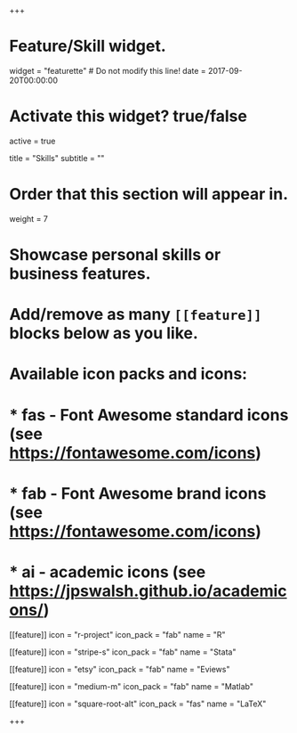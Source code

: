 +++
# Feature/Skill widget.
widget = "featurette"  # Do not modify this line!
date = 2017-09-20T00:00:00

# Activate this widget? true/false
active = true

title = "Skills"
subtitle = ""

# Order that this section will appear in.
weight = 7

# Showcase personal skills or business features.
# 
# Add/remove as many `[[feature]]` blocks below as you like.
# 
# Available icon packs and icons:
# * fas - Font Awesome standard icons (see https://fontawesome.com/icons)
# * fab - Font Awesome brand icons (see https://fontawesome.com/icons)
# * ai - academic icons (see https://jpswalsh.github.io/academicons/)

[[feature]]
  icon = "r-project"
  icon_pack = "fab"
  name = "R"
  
[[feature]]
  icon = "stripe-s"
  icon_pack = "fab"
  name = "Stata"
  
[[feature]]
  icon = "etsy"
  icon_pack = "fab"
  name = "Eviews"
  
[[feature]]
  icon = "medium-m"
  icon_pack = "fab"
  name = "Matlab" 
  
[[feature]]
  icon = "square-root-alt"
  icon_pack = "fas"
  name = "LaTeX" 
  
+++
